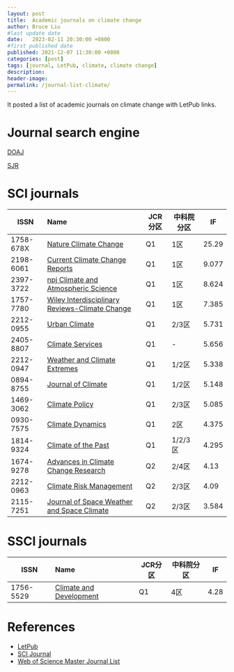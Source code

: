 ```yaml
---
layout: post
title:  Academic journals on climate change
author: Bruce Liu
#last update date
date:   2023-02-11 20:30:00 +0800
#first published date
published: 2021-12-07 11:30:00 +0800
categories: [post]
tags: [journal, LetPub, climate, climate change]
description: 
header-image: 
permalink: /journal-list-climate/
---
```

It posted a list of academic journals on climate change with LetPub links.
<!--the above is the excerpt-->
<!--more-->
<!--the following is the text-->

# Journal search engine

[DOAJ](https://www.doaj.org/)

[SJR](https://www.scimagojr.com/)

# SCI journals

| ISSN        | Name    												 | JCR分区 | 中科院分区 | IF     |
|-------------|:---------------------------------|---------|------------|--------|
| 1758-678X   | [Nature Climate Change]   | Q1  		 | 1区				| 25.29  |
| 2198-6061   | [Current Climate Change Reports]   | Q1  		 | 1区				| 9.077  |
| 2397-3722   | [npj Climate and Atmospheric Science]   | Q1  		 | 1区				| 8.624  |
| 1757-7780   | [Wiley Interdisciplinary Reviews-Climate Change]   | Q1  		 | 1区				| 7.385  |
| 2212-0955   | [Urban Climate]   | Q1  		 | 2/3区				| 5.731  |
| 2405-8807   | [Climate Services]   | Q1  		 | -				| 5.656  |
| 2212-0947   | [Weather and Climate Extremes]   | Q1  		 | 1/2区				| 5.338  |
| 0894-8755   | [Journal of Climate]   | Q1  		 | 1/2区				| 5.148  |
| 1469-3062   | [Climate Policy]   | Q1  		 | 2/3区				| 5.085  |
| 0930-7575   | [Climate Dynamics]   | Q1  		 | 2区				| 4.375  |
| 1814-9324   | [Climate of the Past]   | Q1  		 | 1/2/3区				| 4.295  |
| 1674-9278   | [Advances in Climate Change Research]   | Q2  		 | 2/4区				| 4.13  |
| 2212-0963   | [Climate Risk Management]   | Q2  		 | 2/3区				| 4.09  |
| 2115-7251   | [Journal of Space Weather and Space Climate]   | Q2  		 | 2/3区				| 3.584  |

# SSCI journals

| ISSN        | Name    						 | JCR分区 | 中科院分区 | IF     |
|-------------|:---------------------------------|---------|------------|--------|
| 1756-5529   | [Climate and Development]   	 | Q1  	   | 4区	    | 4.28   |

# References

- [LetPub](https://www.letpub.com.cn/index.php?page=journalapp)
- [SCI Journal](https://www.scijournal.org/)
- [Web of Science Master Journal List](https://mjl.clarivate.com/home)

<!--letpub links-->
[Nature Climate Change]: https://www.letpub.com.cn/index.php?journalid=8632&page=journalapp&view=detail
[Current Climate Change Reports]: https://www.letpub.com.cn/index.php?journalid=10874&page=journalapp&view=detail
[npj Climate and Atmospheric Science]: https://www.letpub.com.cn/index.php?journalid=10885&page=journalapp&view=detail
[Wiley Interdisciplinary Reviews-Climate Change]: https://www.letpub.com.cn/index.php?journalid=8721&page=journalapp&view=detail
[Urban Climate]: https://www.letpub.com.cn/index.php?journalid=10939&page=journalapp&view=detail
[Climate Services]: https://www.letpub.com.cn/index.php?journalid=11212&page=journalapp&view=detail
[Weather and Climate Extremes]: https://www.letpub.com.cn/index.php?journalid=10909&page=journalapp&view=detail
[Journal of Climate]: https://www.letpub.com.cn/index.php?journalid=4303&page=journalapp&view=detail
[Climate Policy]: https://www.letpub.com.cn/index.php?journalid=11893&page=journalapp&view=detail
[Climate Dynamics]: https://www.letpub.com.cn/index.php?journalid=1769&page=journalapp&view=detail
[Climate of the Past]: https://www.letpub.com.cn/index.php?journalid=1770&page=journalapp&view=detail
[Climate and Development]: https://www.letpub.com.cn/index.php?journalid=12426&page=journalapp&view=detail
[Advances in Climate Change Research]: https://www.letpub.com.cn/index.php?journalid=10936&page=journalapp&view=detail
[Climate Risk Management]: https://www.letpub.com.cn/index.php?journalid=10900&page=journalapp&view=detail
[Journal of Space Weather and Space Climate]: https://www.letpub.com.cn/index.php?journalid=9549&page=journalapp&view=detail

<!--journal websites-->
[Applied Geography]: https://www.sciencedirect.com/journal/applied-geography
[Annals of the American Association of Geographers]: https://www.tandfonline.com/loi/raag21
[Computers, Environment and Urban Systems]: https://www.journals.elsevier.com/computers-environment-and-urban-systems/


